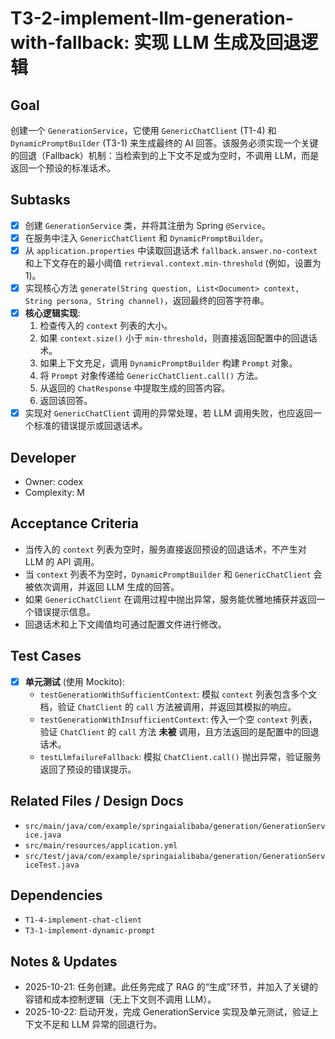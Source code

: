 # T3-2-implement-llm-generation-with-fallback: 实现 LLM 生成及回退逻辑

## Goal
创建一个 `GenerationService`，它使用 `GenericChatClient` (T1-4) 和 `DynamicPromptBuilder` (T3-1) 来生成最终的 AI 回答。该服务必须实现一个关键的回退（Fallback）机制：当检索到的上下文不足或为空时，不调用 LLM，而是返回一个预设的标准话术。

## Subtasks
- [x] 创建 `GenerationService` 类，并将其注册为 Spring `@Service`。
- [x] 在服务中注入 `GenericChatClient` 和 `DynamicPromptBuilder`。
- [x] 从 `application.properties` 中读取回退话术 `fallback.answer.no-context` 和上下文存在的最小阈值 `retrieval.context.min-threshold` (例如，设置为 1)。
- [x] 实现核心方法 `generate(String question, List<Document> context, String persona, String channel)`，返回最终的回答字符串。
- [x] **核心逻辑实现**:
    1.  检查传入的 `context` 列表的大小。
    2.  如果 `context.size()` 小于 `min-threshold`，则直接返回配置中的回退话术。
    3.  如果上下文充足，调用 `DynamicPromptBuilder` 构建 `Prompt` 对象。
    4.  将 `Prompt` 对象传递给 `GenericChatClient.call()` 方法。
    5.  从返回的 `ChatResponse` 中提取生成的回答内容。
    6.  返回该回答。
- [x] 实现对 `GenericChatClient` 调用的异常处理，若 LLM 调用失败，也应返回一个标准的错误提示或回退话术。

## Developer
- Owner: codex
- Complexity: M

## Acceptance Criteria
- 当传入的 `context` 列表为空时，服务直接返回预设的回退话术，不产生对 LLM 的 API 调用。
- 当 `context` 列表不为空时，`DynamicPromptBuilder` 和 `GenericChatClient` 会被依次调用，并返回 LLM 生成的回答。
- 如果 `GenericChatClient` 在调用过程中抛出异常，服务能优雅地捕获并返回一个错误提示信息。
- 回退话术和上下文阈值均可通过配置文件进行修改。

## Test Cases
- [x] **单元测试** (使用 Mockito):
    - `testGenerationWithSufficientContext`: 模拟 `context` 列表包含多个文档，验证 `ChatClient` 的 `call` 方法被调用，并返回其模拟的响应。
    - `testGenerationWithInsufficientContext`: 传入一个空 `context` 列表，验证 `ChatClient` 的 `call` 方法 **未被** 调用，且方法返回的是配置中的回退话术。
    - `testLlmfailureFallback`: 模拟 `ChatClient.call()` 抛出异常，验证服务返回了预设的错误提示。

## Related Files / Design Docs
- `src/main/java/com/example/springaialibaba/generation/GenerationService.java`
- `src/main/resources/application.yml`
- `src/test/java/com/example/springaialibaba/generation/GenerationServiceTest.java`

## Dependencies
- `T1-4-implement-chat-client`
- `T3-1-implement-dynamic-prompt`

## Notes & Updates
- 2025-10-21: 任务创建。此任务完成了 RAG 的“生成”环节，并加入了关键的容错和成本控制逻辑（无上下文则不调用 LLM）。
- 2025-10-22: 启动开发，完成 GenerationService 实现及单元测试，验证上下文不足和 LLM 异常的回退行为。